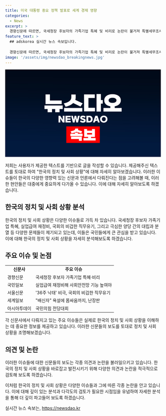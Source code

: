 ```yaml
---
title: 미국 대통령 중요 정책 발표로 세계 경제 영향
categories:
  - News
excerpt: >
  경향신문에 따르면, 국세청장 후보자의 가족기업 특혜 및 비리로 논란이 불거져 특별세무조사가 필요하다는 주장이 제기되었다. 또한, 여당 전대에서 꼬리 자르기가 육탄전으로 번졌고, 국민일보는 국민의힘의 난장판 경선과 자해 정치에 대해 보도했다. 또한, 36주 낙태 비극과 국회의 직무유기에 대한 비난도 제기되고 있다.
feature_text: >
  ## adskorea 실시간 뉴스 속보입니다.

  경향신문에 따르면, 국세청장 후보자의 가족기업 특혜 및 비리로 논란이 불거져 특별세무조사가 필요하다는 주장이 제기되었다. 또한, 여당 전대에서 꼬리 자르기가 육탄전으로 번졌고, 국민일보는 국민의힘의 난장판 경선과 자해 정치에 대해 보도했다. 또한, 36주 낙태 비극과 국회의 직무유기에 대한 비난도 제기되고 있다.
image: '/assets/img/newsdao_breakingnews.jpg'
---
```


<p><img src="/assets/img/newsdao_breakingnews.jpg" alt="adskorea 속보" /></p>

<p>저희는 사용자가 제공한 텍스트를 기반으로 글을 작성할 수 있습니다. 제공해주신 텍스트를 토대로 하여 "한국의 정치 및 사회 상황"에 대해 자세히 알아보겠습니다. 이러한 이슈들이 한국의 다양한 영향력 있는 신문과 언론에서 다뤄진다는 점을 고려해볼 때, 이러한 현안들은 대중에게 중요하게 다가올 수 있습니다. 이에 대해 자세히 알아보도록 하겠습니다. </p>

<h2 data-ke-size="size26">한국의 정치 및 사회 상황 분석</h2>

<p data-ke-size="size16">한국의 정치 및 사회 상황은 다양한 이슈들로 가득 차 있습니다. 국세청장 후보자 가족기업 특혜, 실업급여 재정비, 국회의 비겁한 직무유기, 그리고 극심한 양당 간의 대립과 분열 등 다양한 문제들이 제기되고 있는데, 이들은 국민들에게 큰 관심을 받고 있습니다. 이에 대해 한국의 정치 및 사회 상황을 자세히 분석해보도록 하겠습니다.</p>

<h2 data-ke-size="size26">주요 이슈 및 논점</h2>

<table>
    <tbody>
        <tr>
            <td style="text-align: center; height: 17px;"><b>신문사</b></td>
            <td style="text-align: center; height: 17px;"><b>주요 이슈</b></td>
        </tr>
        <tr>
            <td style="text-align: left; height: 17px;">경향신문</td>
            <td style="text-align: left; height: 17px;">국세청장 후보자 가족기업 특혜·비리</td>
        </tr>
        <tr>
            <td style="text-align: left; height: 17px;">국민일보</td>
            <td style="text-align: left; height: 17px;">실업급여 재정비해 사회안전망 기능 높여야</td>
        </tr>
        <tr>
            <td style="text-align: left; height: 17px;">서울신문</td>
            <td style="text-align: left; height: 17px;">'36주 낙태' 비극, 국회의 비겁한 직무유기</td>
        </tr>
        <tr>
            <td style="text-align: left; height: 17px;">세계일보</td>
            <td style="text-align: left; height: 17px;">"배신자" 욕설에 몸싸움까지, 난장판</td>
        </tr>
        <tr>
            <td style="text-align: left; height: 17px;">아시아투데이</td>
            <td style="text-align: left; height: 17px;">국민의힘 전당대회</td>
        </tr>
    </tbody>
</table>

<p data-ke-size="size16">각 신문사에서 다뤄지고 있는 주요 이슈들은 실제로 한국의 정치 및 사회 상황을 이해하는 데 중요한 정보를 제공하고 있습니다. 이러한 신문들의 보도를 토대로 정치 및 사회 상황을 조명해보겠습니다.</p>

<h2 data-ke-size="size26">의견 및 논란</h2>

<p data-ke-size="size16">이러한 이슈들에 대한 신문들의 보도는 각종 의견과 논란을 불러일으키고 있습니다. 한국의 정치 및 사회 상황을 바로잡고 발전시키기 위해 다양한 의견과 논란을 적극적으로 검토해 보도록 하겠습니다.</p>

<p data-ke-size="size16">이처럼 한국의 정치 및 사회 상황은 다양한 이슈들과 그에 따른 각종 논란을 안고 있습니다. 이에 대해 깊이 있는 분석과 다각도의 검토가 필요한 시점임을 유념하여 자세한 분석을 통해 더 깊이 파고들어 보도록 하겠습니다.</p>
실시간 뉴스 속보는, <a href="https://newsdao.kr" rel="dofollow">https://newsdao.kr</a>


